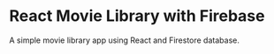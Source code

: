 # React Movie Library with Firebase

A simple movie library app using React and Firestore database. 